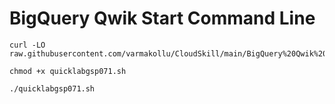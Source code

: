 # BigQuery Qwik Start Command Line

```
curl -LO raw.githubusercontent.com/varmakollu/CloudSkill/main/BigQuery%20Qwik%20Start%20%20Command%20Line/quicklabgsp071.sh

chmod +x quicklabgsp071.sh

./quicklabgsp071.sh

```
